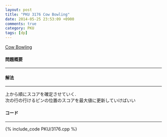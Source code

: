 ```yaml
---
layout: post
title: "PKU 3176 Cow Bowling"
date: 2014-05-25 23:53:09 +0900
comments: true
category: PKU
tags: [dp]
---
```


[Cow Bowling](http://poj.org/problem?id=3176)

#### 問題概要

****

#### 解法

****

上から順にスコアを確定させていく.  
次の行の行けるピンの位置のスコアを最大値に更新していけばいい

#### コード

****

{% include_code PKU/3176.cpp %}
